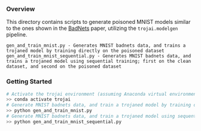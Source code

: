 ### Overview
This directory contains scripts to generate poisoned MNIST models similar to the ones shown in the [BadNets](https://arxiv.org/abs/1708.06733) paper, utilizing the `trojai.modelgen` pipeline.

```
gen_and_train_mnist.py - Generates MNIST badnets data, and trains a trojaned model by training directly on the poisoned dataset 
gen_and_train_mnist_sequential.py - Generates MNIST badnets data, and trains a trojaned model using sequential training; first on the clean dataset, and second on the poisoned dataset
```

### Getting Started
```bash
# Activate the trojai environment (assuming Anaconda virtual environment)
>> conda activate trojai
# Generate MNIST badnets data, and train a trojaned model by training directly on the poisoned dataset
>> python gen_and_train_mnist.py
# Generate MNIST badnets data, and train a trojaned model using sequential training; first on the clean dataset, and second on the poisoned dataset
>> python gen_and_train_mnist_sequential.py
```
